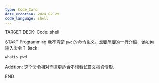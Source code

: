 ```yaml
---
type: Code_Card
date_creation: 2024-02-29
code_language: shell
---
```


TARGET DECK: Code::shell

START
Programming
我不清楚 `pwd` 的命令含义，想要简要的一行介绍，该如何输入命令？
Back: 
```shell
whatis pwd
```
Addition: 
这个命令相对而言更适合不想看长篇文档的情形.
<!--ID: 1709140484822-->
END
